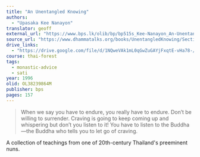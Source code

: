 ```yaml
---
title: "An Unentangled Knowing"
authors:
  - "Upasaka Kee Nanayon"
translator: geoff
external_url: "https://www.bps.lk/olib/bp/bp515s_Kee-Nanayon_An-Unentangled-Knowing.pdf"
source_url: "https://www.dhammatalks.org/books/UnentangledKnowing/Section0004.html"
drive_links:
  - "https://drive.google.com/file/d/1NQweVAk1mL0qGwZuGAYjFxqtE-vHa78-/view?usp=drivesdk"
course: thai-forest
tags:
  - monastic-advice
  - sati
year: 1996
olid: OL38239864M
publisher: bps
pages: 157
---
```


> When we say you have to endure, you really have to endure. Don’t be willing to surrender. Craving is going to keep coming up and whispering but don’t you listen to it! You have to listen to the Buddha—the Buddha who tells you to let go of craving.

A collection of teachings from one of 20th-century Thailand's preeminent nuns.
